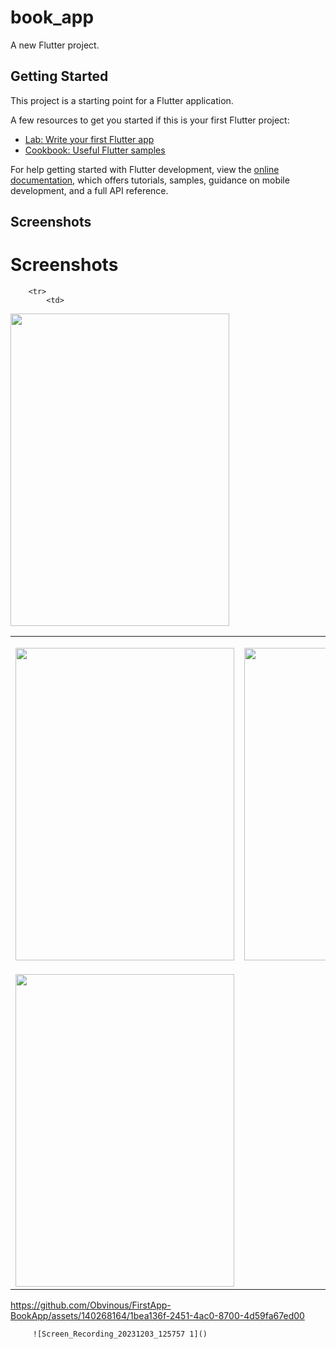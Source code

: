 # book_app

A new Flutter project.

## Getting Started

This project is a starting point for a Flutter application.

A few resources to get you started if this is your first Flutter project:

- [Lab: Write your first Flutter app](https://docs.flutter.dev/get-started/codelab)
- [Cookbook: Useful Flutter samples](https://docs.flutter.dev/cookbook)

For help getting started with Flutter development, view the
[online documentation](https://docs.flutter.dev/), which offers tutorials,
samples, guidance on mobile development, and a full API reference.

## Screenshots
<!DOCTYPE html>
<html>
<body>
    <h1>Screenshots</h1>
    <table>

        <tr>
            <td>
                        
 <img src="https://github.com/Obvinous/FirstApp-BookApp/assets/140268164/21b616c6-1da3-4e81-b2dd-1b5c290ceb09" 
         width="350" height="500">
            </td>
            <td>
                       
 <img src="https://github.com/Obvinous/FirstApp-BookApp/assets/140268164/22662f60-e740-4c12-a09b-341313b0c6fa" 
         width="350" height="500">  
            </td>
            <td>
                 <img src="https://github.com/Obvinous/FirstApp-BookApp/assets/140268164/22581afa-722f-4643-8683-95d8de1e0994" 
         width="350" height="500">
            </td>
        </tr>
        <tr>
            <td>
               <img src="https://github.com/Obvinous/FirstApp-BookApp/assets/140268164/9d0b2439-83b3-4657-86ad-d97869b10dc9" 
         width="350" height="500">
            </td>
              </tr>
              </table>
</body>
</html>


https://github.com/Obvinous/FirstApp-BookApp/assets/140268164/1bea136f-2451-4ac0-8700-4d59fa67ed00

         

         ![Screen_Recording_20231203_125757 1]()




